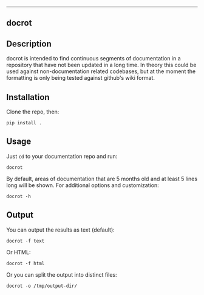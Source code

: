 ------
docrot
------

Description
-----------

docrot is intended to find continuous segments of documentation in a
repository that have not been updated in a long time.  In theory this could be
used against non-documentation related codebases, but at the moment the
formatting is only being tested against github's wiki format.

Installation
------------

Clone the repo, then:

	pip install .

Usage
-----

Just ``cd`` to your documentation repo and run:

	docrot

By default, areas of documentation that are 5 months old and at least 5 lines
long will be shown.  For additional options and customization:

	docrot -h

Output
------

You can output the results as text (default):

	docrot -f text

Or HTML:

	docrot -f html

Or you can split the output into distinct files:

	docrot -o /tmp/output-dir/
